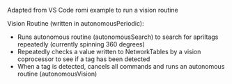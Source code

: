 Adapted from VS Code romi example to run a vision routine

Vision Routine (written in autonomousPeriodic):
- Runs autonomous routine (autonomousSearch) to search for apriltags repeatedly (currently spinning 360 degrees)
- Repeatedly checks a value written to NetworkTables by a vision coprocessor to see if a tag has been detected
- When a tag is detected, cancels all commands and runs an autonomous routine (autonomousVision)
